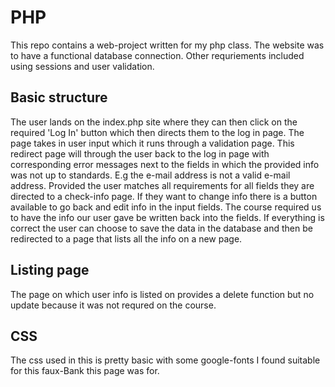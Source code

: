 # PHP
This repo contains a web-project written for my php class. The website was to have a functional database connection.
Other requriements included using sessions and user validation. 

## Basic structure
The user lands on the index.php site where they can then click on the required 'Log In' button which then directs them to the
log in page. The page takes in user input which it runs through a validation page. This redirect page will through the user back to the log in page with corresponding error messages next to the fields in which the provided info was not up to standards. E.g the e-mail address is not a valid e-mail address. Provided the user matches all requirements for all fields they are directed to a check-info page.
If they want to change info there is a button available to go back and edit info in the input fields. The course required us to have the info our user gave be written back into the fields. If everything is correct the user can choose to save the data in the database and then be redirected to a page that lists all the info on a new page.

## Listing page
The page on which user info is listed on provides a delete function but no update because it was not requred on the course.

## CSS
The css used in this is pretty basic with some google-fonts I found suitable for this faux-Bank this page was for.
